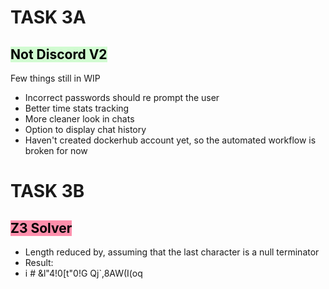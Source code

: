 # **TASK 3A** 
## <mark style="background: #BBFABBA6;"><span style="color:rgb(0, 0, 0)">Not Discord V2</span></mark>

Few things still in WIP
-  Incorrect passwords should re prompt the user 
-  Better time stats tracking
-  More cleaner look in chats
-  Option to display chat history
-  Haven't created dockerhub account yet, so the automated 
	workflow is broken for now

# **TASK 3B**

## <mark style="background: #FF5582A6;"><span style="color:rgb(0, 0, 0)">Z3 Solver</span> </mark>

-  Length reduced by, assuming that the last character is a null terminator 
- Result:
- i # &l"4!0[t"0!G Qj`,8AW(I(oq